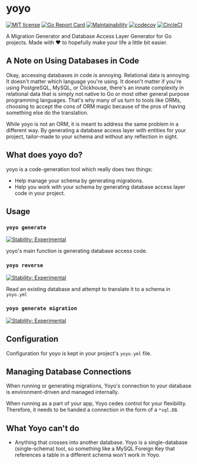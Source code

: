 # yoyo

[![MIT license](https://img.shields.io/badge/license-MIT-brightgreen.svg)](https://opensource.org/licenses/MIT)
[![Go Report Card](https://goreportcard.com/badge/github.com/yoyo-project/yoyo)](https://goreportcard.com/report/github.com/yoyo-project/yoyo)
[![Maintainability](https://api.codeclimate.com/v1/badges/1e0d4f34de5f07425ba5/maintainability)](https://codeclimate.com/github/yoyo-project/yoyo/maintainability)
[![codecov](https://codecov.io/gh/yoyo-project/yoyo/branch/main/graph/badge.svg)](https://codecov.io/gh/yoyo-project/yoyo)
[![CircleCI](https://circleci.com/gh/yoyo-project/yoyo/tree/main.svg?style=shield)](https://circleci.com/gh/yoyo-project/yoyo/tree/main)

A Migration Generator and Database Access Layer Generator for Go projects. Made with ❤️ to hopefully make your life a
little bit easier. 

## A Note on Using Databases in Code

Okay, accessing databases in code is annoying. Relational data is annoying. It doesn't matter which language you're using.
It doesn't matter if you're using PostgreSQL, MySQL, or Clickhouse, there's an innate complexity in relational data that
is simply not native to Go or most other general purpose programming languages. That's why many of us turn to tools like
ORMs, choosing to accept the cons of ORM magic because of the pros of having something else do the translation.

While yoyo is not an ORM, it is meant to address the same problem in a different way. By generating a database access
layer with entities for your project, tailor-made to your schema and without any reflection in sight.

## What does yoyo do?

yoyo is a code-generation tool which really does two things:

- Help manage your schema by generating migrations.
- Help you work with your schema by generating database access layer code in your project.

## Usage

### `yoyo generate`

[![Stability: Experimental](https://masterminds.github.io/stability/experimental.svg)](https://masterminds.github.io/stability/experimental.html)

yoyo's main function is generating database access code.

### `yoyo reverse`

[![Stability: Experimental](https://masterminds.github.io/stability/experimental.svg)](https://masterminds.github.io/stability/experimental.html)

Read an existing database and attempt to translate it to a schema in `yoyo.yml`

### `yoyo generate migration`

[![Stability: Experimental](https://masterminds.github.io/stability/experimental.svg)](https://masterminds.github.io/stability/experimental.html)

## Configuration

Configuration for yoyo is kept in your project's `yoyo.yml` file.

## Managing Database Connections

When running or generating migrations, Yoyo's connection to your database is environment-driven
and managed internally.

When running as a part of your app, Yoyo cedes control for your flexibility. Therefore, it needs
to be handed a connection in the form of a `*sql.DB`.  

## What Yoyo can't do

- Anything that crosses into another database. Yoyo is a single-database (single-schema) tool, so something like a MySQL
Foreign Key that references a table in a different schema won't work in Yoyo.

